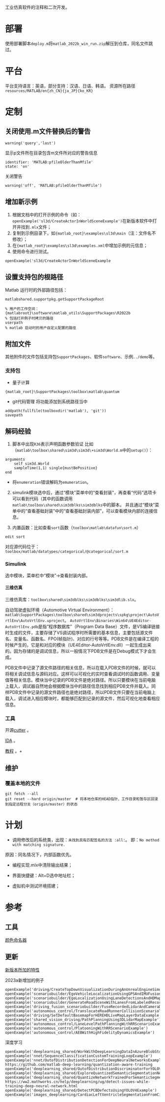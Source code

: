 
工业仿真软件的注释和二次开发。

# 部署

使用部署脚本`deploy.m`将`matlab_2022b_win_run.zip`解压到仓库，同名文件跳过。


# 平台
平台支持语言：英语，部分支持：汉语、日语、韩语。
资源所在路径`resources/MATLAB/en{zh_CN}{ja_JP}{ko_KR}`

# 定制

## 关闭使用.m文件替换后的警告
```
warning('query','last')
```
显示p文件所在目录包含m文件所对应的警告信息
```
identifier: 'MATLAB:pfileOlderThanMfile'
state: 'on'
```
关闭警告
```
warning('off', 'MATLAB:pfileOlderThanMfile')
```

## 增加新示例
1. 根据文档中的打开示例的命令（如：`openExample('sl3d/CreateActorInWorldSceneExample')`在新版本软件中打开并找到`.mlx`文件；
2. 复制到示例目录下，如`{matlab_root}\examples\sl3d\main`（注：文件名不修改）；
3. 在`{matlab_root}\examples\sl3d\examples.xml`中增加示例的元信息；
4. 使用命令进行测试。
```shell
openExample('sl3d/CreateActorInWorldSceneExample
```


## 设置支持包的根路径
Matlab 运行时的外部路径包括：
```shell
matlabshared.supportpkg.getSupportPackageRoot

% 用户的工作空间：{matlabroot}\software\matlab_utils\SupportPackages\R2022b
% 包括打开例子时拷贝的路径
userpath
% matlab 启动时的用户自定义配置的路径
```

## 附加文件
其他附件的文件包括支持包`SupportPackages`、软件`software`、示例`../demo`等。

### 支持包
* 量子计算
```shell
{matlab_root}\SupportPackages\toolbox\matlab\quantum
```

* git代码管理
将功能添加到系统路径当中
```shell
addpath(fullfile(toolboxdir('matlab'), 'git'))
savepath
```



## 解码经验
1. 脚本中出现`R36`表示声明函数参数验证
比如（`matlab\toolbox\shared\sim3d\sim3d\+sim3d\World.m`中的`setup()`）：
```shell
arguments
    self sim3d.World
    sampleTime(1,1) single{mustBePositive}
end
```

* 将`enumeration`错误解码为`emumeration`。



2. simulink模块选中后，通过“模块”菜单中的“查看封装”，再查看“代码”选项卡可以看到代码（其中的函数调用`matlab\toolbox\shared\sim3dblks\sim3dblks`中的脚本。
并且通过“模块”菜单中的“查看基础封装”中的“查看基础封装内部”，可以查看模块内部的连接信息。

3. 内置函数：比如查看`sort`函数（`toolbox\matlab\datafun\sort.m`）
```shell
edit sort
```
对应源代码位于：`toolbox/matlab/datatypes/categorical/@categorical/sort.m`

### Simulink
选中模块，菜单栏中“模块”->查看封装内部。

#### 三维仿真
三维仿真库：`toolbox\shared\sim3dblks\sim3dblks\sim3dlib.slx`。

自动驾驶虚拟环境（Automotive Virtual Environment）：`matlab\SupportPackages\toolbox\shared\sim3dprojects\spkg\project\AutoVrtlEnv\AutoVrtlEnv.uproject`。
`AutoVrtlEnv\Binaries\Win64\UE4Editor-AutoVrtlEnv.pdb`是指“程序数据库”（Program Data Base）文件，是VS编译链接时生成的文件，主要存储了VS调试程序时所需要的基本信息，主要包括源文件名、变量名、函数名、FPO(帧指针)、对应的行号等等。PDB文件是在编译工程的时候产生的，它是和对应的模块（UE4Editor-AutoVrtlEnv.dll）一起生成出来的。因为存储的是调试信息，所以一般情况下PDB文件是在Debug模式下才会生成。

PDB文件中记录了源文件路径的相关信息，所以在载入PDB文件的时候，就可以将相关调试信息与源码对应。这样可以可视化的实时查看调试时的函数调用、变量值等相关信息。模块当中记录的PDB文件是绝对路径。所以只要模块在当前电脑上载入，调试器自然地会根据模块当中的路径信息找到相应PDB文件并载入。同样PDB文件中记录的源文件路径也是绝对路径，所以PDB文件只要在当前电脑上载入，调试进入相应模块时，都能够匹配到记录的源文件，然后可视化地查看相应信息。

### 工具
开源[cutter](https://github.com/rizinorg/cutter) 。

[IDA](https://soft.macxf.com/soft/2059.html?id=MTcyMDc1%20) 。

[教程](https://wizardforcel.gitbooks.io/re-for-beginners/content/) 。+

## 维护

### 覆盖本地的文件
```shell
git fetch --all
git reset --hard origin/master  # 将本地仓库的HEAD指针、工作目录和暂存区回滚到指定远程分支（origin/master）的状态
```

# 计划
* 调用修改后的系统类，出现：`未找到具有匹配签名的方法 :all:`。
即：`No method with matching signature.`

原因：同名情况下，内部函数优先。


* 编程实现.mlx中清除输出结果；

* 界面快捷键：Alt+D选中地址栏；

* 虚拟机中测试环境搭建；


# 参考
## 工具
[颜色命名器](https://products.aspose.app/svg/zh/color-names) 

## 更新
[新版本所加的特性](https://ww2.mathworks.cn/help/driving/release-notes.html)

2023a新增加的例子
```commandline
openExample('driving/CreateTopDownVisualizationDuringAnUnrealEngineSimulationExample')
openExample('scenariobuilder/EgoVehicleLocalizationUsingGPSAndIMUFusionExample')
openExample('scenariobuilder/EgoLocalizationUsingLaneDetectionsAndHDMapExample')
openExample('scenariobuilder/GenerateRoadSceneWithLanesFromLabeledRecordedDataExample')
openExample('driving_fusion_scenariobuilder/FuseRecordedLidarAndCameraDataForScenarioGenerationExample')
openExample('autonomous_control/TranslocateRoadRunnerCollisionScenarioToSelectedSceneExample')
openExample('driving/SetDefaultBasemapForHEREHDLiveMapLayerDataExample')
openExample('shared_vision_driving/PathPlanningUsing3DLidarMapExample')
openExample('autonomous_control/LaneLevelPathPlanningWithRRScenarioExample')
openExample('autonomous_control/PlatooningWithRRScenarioExample')
openExample('autonomous_control/AEBWithHighFidelityDynamicsExample')
```
深度学习
```commandline
openExample('deeplearning_shared/WorkWithDeepLearningDataInAzureBlobStorageExample')
openExample('nnet/SequenceClassificationCustomTrainingLoopExample')
openExample('nnet/OutofDistributionDetectionForDeepNeuralNetworksExample')
https://github.com/matlab-deep-learning/quantization-aware-training
openExample('deeplearning_shared/OutofDistributionDiscriminatorForYOLOV4ObjectDetectorExample')
openExample('deeplearning_shared/ExploreQuantizedSemanticSegmentationNetworkUsingGradCAMExample')
openExample('deeplearning_shared/QuantizeNetworkTrainedForSemanticSegmentationExample')
https://ww2.mathworks.cn/help/deeplearning/ug/detect-issues-while-training-deep-neural-network.html
openExample('deeplearning_shared/DetectPCBDefectsUsingYOLOV4Example')
openExample('images_deeplearning/CardiacLeftVentricleSegmentationFromCineMRIImagesExample')
```

